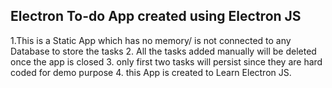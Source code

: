 ## Electron To-do App created using Electron JS

1.This is a Static App which has no memory/ is not connected to any Database to store the tasks
2. All the tasks added manually will be deleted once the app is closed 
3. only first two tasks will persist since they are hard coded for demo purpose
4. this App is created to Learn Electron JS.
